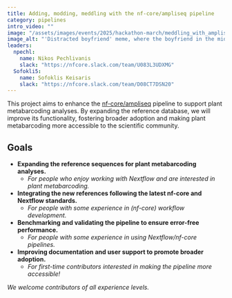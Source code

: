 ```yaml
---
title: Adding, modding, meddling with the nf-core/ampliseq pipeline
category: pipelines
intro_video: ""
image: "/assets/images/events/2025/hackathon-march/meddling_with_ampliseq.jpg"
image_alt: "'Distracted boyfriend' meme, where the boyfriend in the middle is labeled 'us', they oblivious woman to the right is labeled 'leaving ampliseq alone and fine as it is'. The woman on the left, who the boyfriend is whistling after, is labeled 'meddle with it to suppoert metabarcoding'."
leaders:
  npechl:
    name: Nikos Pechlivanis
    slack: "https://nfcore.slack.com/team/U083L3UDXMG"
  Sofokli5:
    name: Sofoklis Keisaris
    slack: "https://nfcore.slack.com/team/D08CT7DSN20"
---
```


This project aims to enhance the [nf-core/ampliseq](https://nf-co.re/ampliseq/dev) pipeline to support plant metabarcoding analyses. 
By expanding the reference database, we will improve its functionality, fostering broader adoption and making plant metabarcoding more accessible to the scientific community.

## Goals

- **Expanding the reference sequences for plant metabarcoding analyses.**
  - _For people who enjoy working with Nextflow and are interested in plant metabarcoding._
- **Integrating the new references following the latest nf-core and Nextflow standards.**
  - _For people with some experience in (nf-core) workflow development._
- **Benchmarking and validating the pipeline to ensure error-free performance.**
  - _For people with some experience in using Nextflow/nf-core pipelines._
- **Improving documentation and user support to promote broader adoption.**
  - _For first-time contributors interested in making the pipeline more accessible!_

_We welcome contributors of all experience levels._
